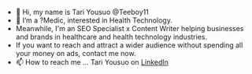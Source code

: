 - 👋 Hi, my name is Tari Yousuo @Teeboy11
- 👀 I’m a ?Medic, interested in Health Technology.
- Meanwhile, I'm an SEO Specialist x Content Writer helping businesses and brands in healthcare and health technology industries.
- If you want to reach and attract a wider audience without spending all your money on ads, contact me now.
- 📫 How to reach me ... Tari Yousuo on <a href="linkedin.com/tari-yousuo/" target="_blank">LinkedIn</a>

<!---
Teeboy11/Teeboy11 is a ✨ special ✨ repository because its `README.md` (this file) appears on your GitHub profile.
You can click the Preview link to take a look at your changes.
--->
